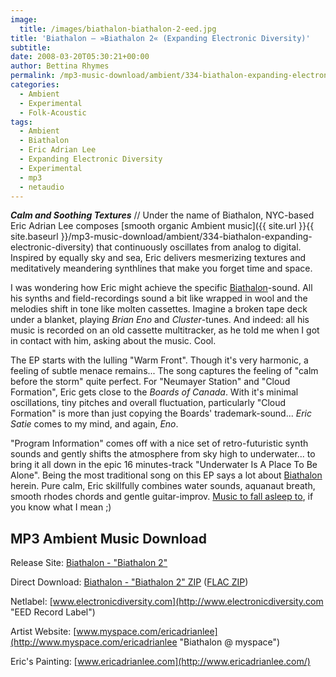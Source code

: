 ```yaml
---
image:
  title: /images/biathalon-biathalon-2-eed.jpg
title: 'Biathalon – »Biathalon 2« (Expanding Electronic Diversity)'
subtitle: 
date: 2008-03-20T05:30:21+00:00
author: Bettina Rhymes
permalink: /mp3-music-download/ambient/334-biathalon-expanding-electronic-diversity
categories:
  - Ambient
  - Experimental
  - Folk-Acoustic
tags:
  - Ambient
  - Biathalon
  - Eric Adrian Lee
  - Expanding Electronic Diversity
  - Experimental
  - mp3
  - netaudio
---
```

***Calm and Soothing Textures*** // Under the name of Biathalon, NYC-based Eric Adrian Lee composes [smooth organic Ambient music]({{ site.url }}{{ site.baseurl }}/mp3-music-download/ambient/334-biathalon-expanding-electronic-diversity) that continuously oscillates from analog to digital. Inspired by equally sky and sea, Eric delivers mesmerizing textures and meditatively meandering synthlines that make you forget time and space.<!--more-->

I was wondering how Eric might achieve the specific [Biathalon](http://www.myspace.com/ericadrianlee)-sound. All his synths and field-recordings sound a bit like wrapped in wool and the melodies shift in tone like molten cassettes. Imagine a broken tape deck under a blanket, playing _Brian Eno_ and _Cluster_-tunes. And indeed: all his music is recorded on an old cassette multitracker, as he told me when I got in contact with him, asking about the music. Cool.

The EP starts with the lulling "Warm Front". Though it's very harmonic, a feeling of subtle menace remains... The song captures the feeling of "calm before the storm" quite perfect. For "Neumayer Station" and "Cloud Formation", Eric gets close to the _Boards of Canada_. With it's minimal oscillations, tiny pitches and overall fluctuation, particularly "Cloud Formation" is more than just copying the Boards' trademark-sound... _Eric Satie_ comes to my mind, and again, _Eno_.

"Program Information" comes off with a nice set of retro-futuristic synth sounds and gently shifts the atmosphere from sky high to underwater... to bring it all down in the epic 16 minutes-track "Underwater Is A Place To Be Alone". Being the most traditional song on this EP says a lot about [Biathalon](http://www.myspace.com/ericadrianlee) herein. Pure calm, Eric skillfully combines water sounds, aquanaut breath, smooth rhodes chords and gentle guitar-improv. [Music to fall asleep to](http://audiotalaia.blogspot.com/2008/02/at009-sven-swift.html), if you know what I mean ;)

## MP3 Ambient Music Download

Release Site: [Biathalon - "Biathalon 2"](http://www.electronicdiversity.com/albums/EED0022.htm)
  
Direct Download: [Biathalon - "Biathalon 2" ZIP](http://www.geteeducated.com/MP3/EED0022-MP3.rar) ([FLAC ZIP](http://www.geteeducated.com/FLAC/EED0022-FLAC.rar))
  
Netlabel: [www.electronicdiversity.com](http://www.electronicdiversity.com "EED Record Label")
  
Artist Website: [www.myspace.com/ericadrianlee](http://www.myspace.com/ericadrianlee "Biathalon @ myspace")
  
Eric's Painting: [www.ericadrianlee.com](http://www.ericadrianlee.com/)